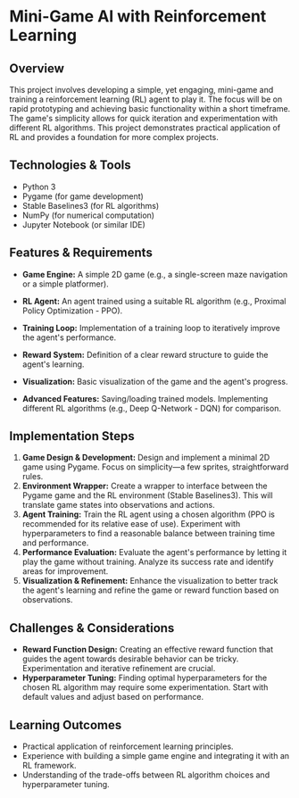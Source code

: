 # Mini-Game AI with Reinforcement Learning

## Overview
This project involves developing a simple, yet engaging, mini-game and training a reinforcement learning (RL) agent to play it. The focus will be on rapid prototyping and achieving basic functionality within a short timeframe.  The game's simplicity allows for quick iteration and experimentation with different RL algorithms.  This project demonstrates practical application of RL and provides a foundation for more complex projects.

## Technologies & Tools
- Python 3
- Pygame (for game development)
- Stable Baselines3 (for RL algorithms)
- NumPy (for numerical computation)
- Jupyter Notebook (or similar IDE)

## Features & Requirements
- **Game Engine:** A simple 2D game (e.g., a single-screen maze navigation or a simple platformer).
- **RL Agent:** An agent trained using a suitable RL algorithm (e.g., Proximal Policy Optimization - PPO).
- **Training Loop:** Implementation of a training loop to iteratively improve the agent's performance.
- **Reward System:** Definition of a clear reward structure to guide the agent's learning.
- **Visualization:** Basic visualization of the game and the agent's progress.

- **Advanced Features:**  Saving/loading trained models.  Implementing different RL algorithms (e.g., Deep Q-Network - DQN) for comparison.

## Implementation Steps
1. **Game Design & Development:** Design and implement a minimal 2D game using Pygame. Focus on simplicity—a few sprites, straightforward rules.
2. **Environment Wrapper:** Create a wrapper to interface between the Pygame game and the RL environment (Stable Baselines3).  This will translate game states into observations and actions.
3. **Agent Training:** Train the RL agent using a chosen algorithm (PPO is recommended for its relative ease of use).  Experiment with hyperparameters to find a reasonable balance between training time and performance.
4. **Performance Evaluation:** Evaluate the agent's performance by letting it play the game without training.  Analyze its success rate and identify areas for improvement.
5. **Visualization & Refinement:** Enhance the visualization to better track the agent's learning and refine the game or reward function based on observations.

## Challenges & Considerations
- **Reward Function Design:**  Creating an effective reward function that guides the agent towards desirable behavior can be tricky.  Experimentation and iterative refinement are crucial.
- **Hyperparameter Tuning:** Finding optimal hyperparameters for the chosen RL algorithm may require some experimentation.  Start with default values and adjust based on performance.


## Learning Outcomes
- Practical application of reinforcement learning principles.
- Experience with building a simple game engine and integrating it with an RL framework.
- Understanding of the trade-offs between RL algorithm choices and hyperparameter tuning.

